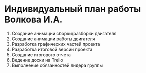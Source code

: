# Индивидуальный план работы Волкова И.А.
1) Создание анимации сборки/разборки двигателя
2) Создание анимации работы двигателя
3) Разработка графических частей проекта
4) Разработка итоговой версии проекта
5) Создание итогового отчета
6) Ведение доски на Trello
7) Выполнение обязанностей лидера группы
